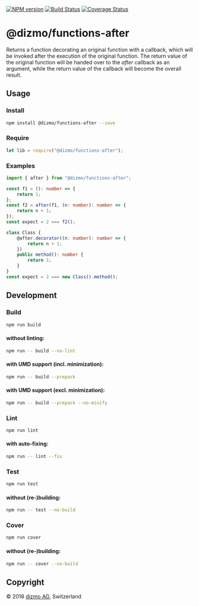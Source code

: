 [![NPM version](https://badge.fury.io/js/%40dizmo%2Ffunctions-after.svg)](https://npmjs.org/package/@dizmo/functions-after)
[![Build Status](https://travis-ci.org/dizmo/functions-after.svg?branch=master)](https://travis-ci.org/dizmo/functions-after)
[![Coverage Status](https://coveralls.io/repos/github/dizmo/functions-after/badge.svg?branch=master)](https://coveralls.io/github/dizmo/functions-after?branch=master)

# @dizmo/functions-after

Returns a function decorating an original function with a callback, which will be invoked after the execution of the original function. The return value of the original function will be handed over to the *after* callback as an argument, while the return value of the callback will become the overall result.

## Usage

### Install

```sh
npm install @dizmo/functions-after --save
```

### Require

```javascript
let lib = require("@dizmo/functions-after");
```

### Examples

```typescript
import { after } from "@dizmo/functions-after";
```

```typescript
const f1 = (): number => {
    return 1;
};
const f2 = after(f1, (n: number): number => {
    return n + 1;
});
const expect = 2 === f2();
```

```typescript
class Class {
    @after.decorator((n: number): number => {
        return n + 1;
    })
    public method(): number {
        return 1;
    }
}
const expect = 2 === new Class().method();
```

## Development

### Build

```sh
npm run build
```

#### without linting:

```sh
npm run -- build --no-lint
```

#### with UMD support (incl. minimization):

```sh
npm run -- build --prepack
```

#### with UMD support (excl. minimization):

```sh
npm run -- build --prepack --no-minify
```

### Lint

```sh
npm run lint
```

#### with auto-fixing:

```sh
npm run -- lint --fix
```

### Test

```sh
npm run test
```

#### without (re-)building:

```sh
npm run -- test --no-build
```

### Cover

```sh
npm run cover
```

#### without (re-)building:

```sh
npm run -- cover --no-build
```

## Copyright

 © 2018 [dizmo AG](http://dizmo.com/), Switzerland
